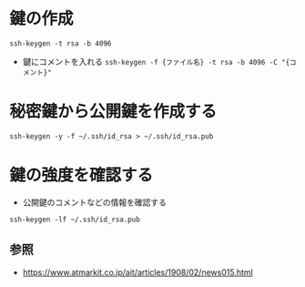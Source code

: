 # 鍵の作成
`ssh-keygen -t rsa -b 4096`
- 鍵にコメントを入れる
`ssh-keygen -f {ファイル名} -t rsa -b 4096 -C "{コメント}"`

# 秘密鍵から公開鍵を作成する
```
ssh-keygen -y -f ~/.ssh/id_rsa > ~/.ssh/id_rsa.pub
```

# 鍵の強度を確認する
- 公開鍵のコメントなどの情報を確認する
```
ssh-keygen -lf ~/.ssh/id_rsa.pub
```


## 参照
- https://www.atmarkit.co.jp/ait/articles/1908/02/news015.html
